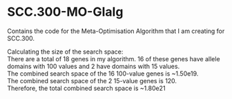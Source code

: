 # SCC.300-MO-GIalg

Contains the code for the Meta-Optimisation Algorithm that I am creating for SCC.300.

Calculating the size of the search space:\
There are a total of 18 genes in my algorithm. 16 of these genes have allele domains with 100 values and 2 have domains with 15 values.\
The combined search space of the 16 100-value genes is ~1.50e19.\
The combined search space of the 2 15-value genes is 120.\
Therefore, the total combined search space is ~1.80e21
